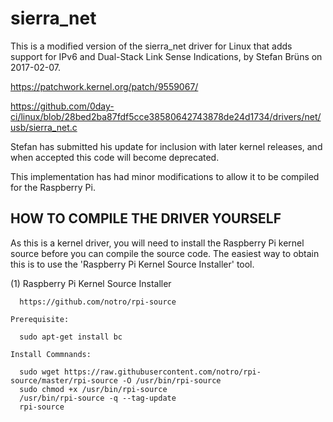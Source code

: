 # sierra_net

This is a modified version of the sierra_net driver for Linux that adds support
for IPv6 and Dual-Stack Link Sense Indications, by Stefan Brüns on 2017-02-07.

https://patchwork.kernel.org/patch/9559067/

https://github.com/0day-ci/linux/blob/28bed2ba87fdf5cce38580642743878de24d1734/drivers/net/usb/sierra_net.c

Stefan has submitted his update for inclusion with later kernel releases, and
when accepted this code will become deprecated.

This implementation has had minor modifications to allow it to be compiled for
the Raspberry Pi.







HOW TO COMPILE THE DRIVER YOURSELF
----------------------------------

As this is a kernel driver, you will need to install the Raspberry Pi kernel
source before you can compile the source code. The easiest way to obtain this
is to use the 'Raspberry Pi Kernel Source Installer' tool.

(1) Raspberry Pi Kernel Source Installer

      https://github.com/notro/rpi-source

    Prerequisite:

      sudo apt-get install bc

    Install Commnands:

      sudo wget https://raw.githubusercontent.com/notro/rpi-source/master/rpi-source -O /usr/bin/rpi-source
      sudo chmod +x /usr/bin/rpi-source
      /usr/bin/rpi-source -q --tag-update
      rpi-source



